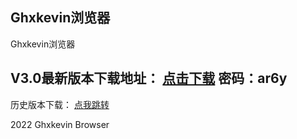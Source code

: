 ## Ghxkevin浏览器

Ghxkevin浏览器


## V3.0最新版本下载地址：  <a  href="https://wwz.lanzouf.com/irpZq04tsqha" target="_blank">点击下载</a>  密码：ar6y





历史版本下载：  <a  href="https://ghxkevinbr.mysxl.cn/" target="_blank">点我跳转</a>





2022 Ghxkevin Browser
